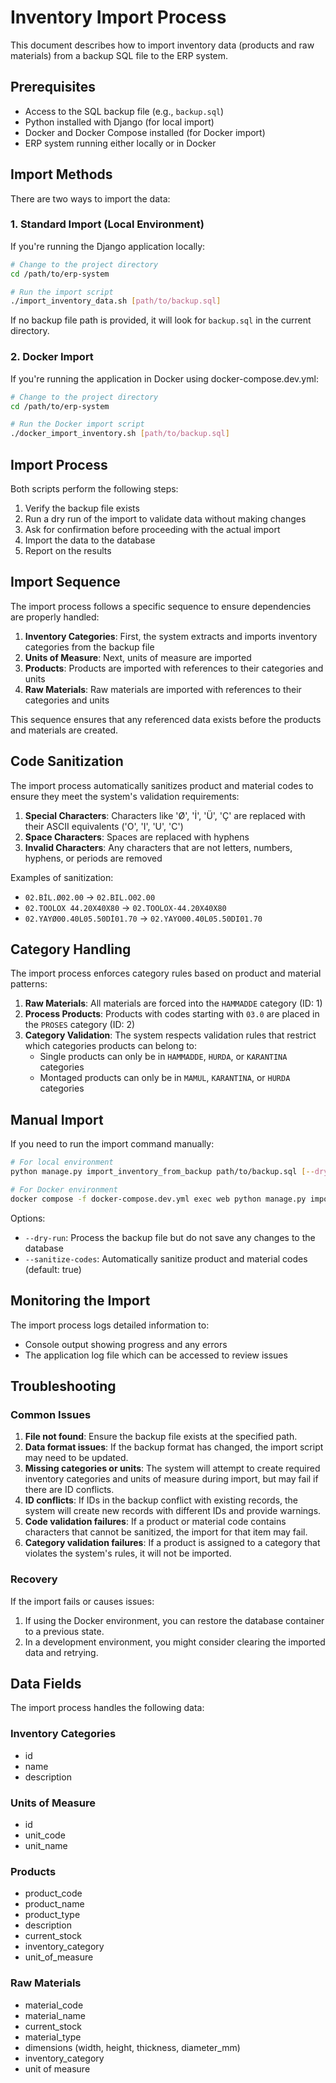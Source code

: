 # Inventory Import Process

This document describes how to import inventory data (products and raw materials) from a backup SQL file to the ERP system.

## Prerequisites

- Access to the SQL backup file (e.g., `backup.sql`)
- Python installed with Django (for local import)
- Docker and Docker Compose installed (for Docker import)
- ERP system running either locally or in Docker

## Import Methods

There are two ways to import the data:

### 1. Standard Import (Local Environment)

If you're running the Django application locally:

```bash
# Change to the project directory
cd /path/to/erp-system

# Run the import script
./import_inventory_data.sh [path/to/backup.sql]
```

If no backup file path is provided, it will look for `backup.sql` in the current directory.

### 2. Docker Import

If you're running the application in Docker using docker-compose.dev.yml:

```bash
# Change to the project directory
cd /path/to/erp-system

# Run the Docker import script
./docker_import_inventory.sh [path/to/backup.sql]
```

## Import Process

Both scripts perform the following steps:

1. Verify the backup file exists
2. Run a dry run of the import to validate data without making changes
3. Ask for confirmation before proceeding with the actual import
4. Import the data to the database
5. Report on the results

## Import Sequence

The import process follows a specific sequence to ensure dependencies are properly handled:

1. **Inventory Categories**: First, the system extracts and imports inventory categories from the backup file
2. **Units of Measure**: Next, units of measure are imported
3. **Products**: Products are imported with references to their categories and units
4. **Raw Materials**: Raw materials are imported with references to their categories and units

This sequence ensures that any referenced data exists before the products and materials are created.

## Code Sanitization

The import process automatically sanitizes product and material codes to ensure they meet the system's validation requirements:

1. **Special Characters**: Characters like 'Ø', 'İ', 'Ü', 'Ç' are replaced with their ASCII equivalents ('O', 'I', 'U', 'C')
2. **Space Characters**: Spaces are replaced with hyphens
3. **Invalid Characters**: Any characters that are not letters, numbers, hyphens, or periods are removed

Examples of sanitization:

- `02.BİL.Ø02.00` → `02.BIL.O02.00`
- `02.TOOLOX 44.20X40X80` → `02.TOOLOX-44.20X40X80`
- `02.YAYØ00.40L05.50Dİ01.70` → `02.YAYO00.40L05.50DI01.70`

## Category Handling

The import process enforces category rules based on product and material patterns:

1. **Raw Materials**: All materials are forced into the `HAMMADDE` category (ID: 1)
2. **Process Products**: Products with codes starting with `03.0` are placed in the `PROSES` category (ID: 2)
3. **Category Validation**: The system respects validation rules that restrict which categories products can belong to:
   - Single products can only be in `HAMMADDE`, `HURDA`, or `KARANTINA` categories
   - Montaged products can only be in `MAMUL`, `KARANTINA`, or `HURDA` categories

## Manual Import

If you need to run the import command manually:

```bash
# For local environment
python manage.py import_inventory_from_backup path/to/backup.sql [--dry-run] [--sanitize-codes]

# For Docker environment
docker compose -f docker-compose.dev.yml exec web python manage.py import_inventory_from_backup /app/path/to/backup.sql [--dry-run] [--sanitize-codes]
```

Options:

- `--dry-run`: Process the backup file but do not save any changes to the database
- `--sanitize-codes`: Automatically sanitize product and material codes (default: true)

## Monitoring the Import

The import process logs detailed information to:

- Console output showing progress and any errors
- The application log file which can be accessed to review issues

## Troubleshooting

### Common Issues

1. **File not found**: Ensure the backup file exists at the specified path.
2. **Data format issues**: If the backup format has changed, the import script may need to be updated.
3. **Missing categories or units**: The system will attempt to create required inventory categories and units of measure during import, but may fail if there are ID conflicts.
4. **ID conflicts**: If IDs in the backup conflict with existing records, the system will create new records with different IDs and provide warnings.
5. **Code validation failures**: If a product or material code contains characters that cannot be sanitized, the import for that item may fail.
6. **Category validation failures**: If a product is assigned to a category that violates the system's rules, it will not be imported.

### Recovery

If the import fails or causes issues:

1. If using the Docker environment, you can restore the database container to a previous state.
2. In a development environment, you might consider clearing the imported data and retrying.

## Data Fields

The import process handles the following data:

### Inventory Categories

- id
- name
- description

### Units of Measure

- id
- unit_code
- unit_name

### Products

- product_code
- product_name
- product_type
- description
- current_stock
- inventory_category
- unit_of_measure

### Raw Materials

- material_code
- material_name
- current_stock
- material_type
- dimensions (width, height, thickness, diameter_mm)
- inventory_category
- unit of measure
